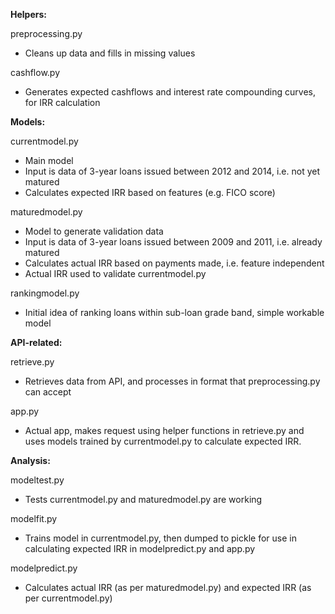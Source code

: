 
**Helpers:**

preprocessing.py
- Cleans up data and fills in missing values

cashflow.py
- Generates expected cashflows and interest rate compounding curves, for IRR calculation


**Models:**

currentmodel.py
- Main model
- Input is data of 3-year loans issued between 2012 and 2014, i.e. not yet matured
- Calculates expected IRR based on features (e.g. FICO score)

maturedmodel.py
- Model to generate validation data
- Input is data of 3-year loans issued between 2009 and 2011, i.e. already matured
- Calculates actual IRR based on payments made, i.e. feature independent
- Actual IRR used to validate currentmodel.py

rankingmodel.py
- Initial idea of ranking loans within sub-loan grade band, simple workable model

**API-related:**

retrieve.py
- Retrieves data from API, and processes in format that preprocessing.py can accept

app.py
- Actual app, makes request using helper functions in retrieve.py and uses models trained by currentmodel.py to calculate expected IRR.


**Analysis:**

modeltest.py
- Tests currentmodel.py and maturedmodel.py are working

modelfit.py
- Trains model in currentmodel.py, then dumped to pickle for use in calculating expected IRR in modelpredict.py and app.py

modelpredict.py
- Calculates actual IRR (as per maturedmodel.py) and expected IRR (as per currentmodel.py)